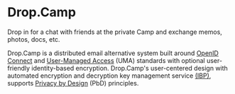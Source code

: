 Drop.Camp
=========

Drop in for a chat with friends at the private Camp and exchange memos, photos, docs, etc.

Drop.Camp is a distributed email alternative system built around [OpenID Connect](http://openid.net/connect) and [User-Managed Access](http://en.wikipedia.org/wiki/User-Managed_Access) (UMA) standards with optional user-friendly identity-based encryption.
Drop.Camp's user-centered design with automated encryption and decryption key management service [(IBP)](http://igi64.github.io/airykey.html), supports [Privacy by Design](http://en.wikipedia.org/wiki/Privacy_by_Design) (PbD) principles.